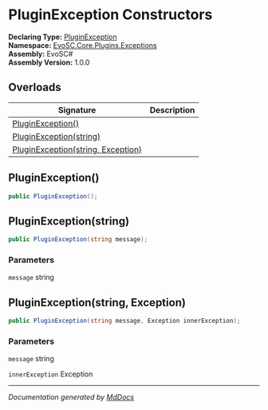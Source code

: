 ﻿<!--  
  <auto-generated>   
    The contents of this file were generated by a tool.  
    Changes to this file may be list if the file is regenerated  
  </auto-generated>   
-->

# PluginException Constructors

**Declaring Type:** [PluginException](../index.md)  
**Namespace:** [EvoSC.Core.Plugins.Exceptions](../../index.md)  
**Assembly:** EvoSC\#  
**Assembly Version:** 1.0.0

## Overloads

| Signature                                                              | Description |
| ---------------------------------------------------------------------- | ----------- |
| [PluginException()](#pluginexception)                                  |             |
| [PluginException(string)](#pluginexceptionstring)                      |             |
| [PluginException(string, Exception)](#pluginexceptionstring-exception) |             |

## PluginException()

```csharp
public PluginException();
```

## PluginException(string)

```csharp
public PluginException(string message);
```

### Parameters

`message`  string

## PluginException(string, Exception)

```csharp
public PluginException(string message, Exception innerException);
```

### Parameters

`message`  string

`innerException`  Exception

___

*Documentation generated by [MdDocs](https://github.com/ap0llo/mddocs)*
